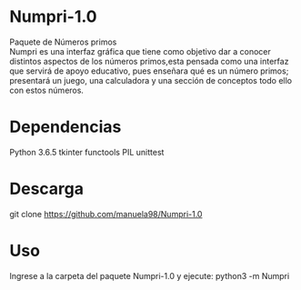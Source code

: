 # Numpri-1.0
Paquete de Números primos  
Numpri es una interfaz gráfica que tiene como objetivo dar a conocer distintos aspectos de los números primos,esta pensada como una interfaz que servirá de apoyo educativo, pues enseñara qué es un número primos; presentará un juego, una calculadora y una sección de conceptos todo ello con estos números. 



# Dependencias
Python 3.6.5
tkinter
functools
PIL
unittest

# Descarga
git clone https://github.com/manuela98/Numpri-1.0

# Uso
Ingrese a la carpeta del paquete Numpri-1.0 y ejecute:
python3 -m Numpri


